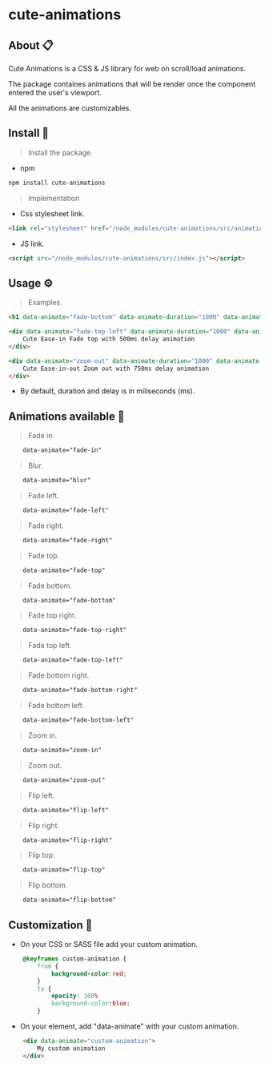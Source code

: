 # cute-animations

## About 📋

Cute Animations is a CSS & JS library for web on scroll/load animations.

The package containes animations that will be render once the component entered the user's viewport.

All the animations are customizables.


## Install 📖

> Install the package.

- npm
```bash
npm install cute-animations
```

> Implementation

- Css stylesheet link.
```html
<link rel="stylesheet" href="/node_modules/cute-animations/src/animations.css">
```

- JS link.
```html
<script src="/node_modules/cute-animations/src/index.js"></script>
```


## Usage ⚙️

> Examples. 
```html
<h1 data-animate="fade-bottom" data-animate-duration="1000" data-animate-timing="ease-in" data-animate-delay="250">Hello world</h1>

<div data-animate="fade-top-left" data-animate-duration="1000" data-animate-timing="ease" data-animate-delay="500">
    Cute Ease-in Fade top with 500ms delay animation
</div>

<div data-animate="zoom-out" data-animate-duration="1000" data-animate-timing="ease-in-out" data-animate-delay="750">
    Cute Ease-in-out Zoom out with 750ms delay animation
</div>
```

* By default, duration and delay is in miliseconds (ms).


## Animations available 🐰

> Fade in.
```html
    data-animate="fade-in"
```

> Blur.
```html
    data-animate="blur"
```

> Fade left.
```html
    data-animate="fade-left"
```

> Fade right.
```html
    data-animate="fade-right"
```
> Fade top.
```html
    data-animate="fade-top"
```

> Fade bottom.
```html
    data-animate="fade-bottom"
```

> Fade top right.
```html
    data-animate="fade-top-right"
```

> Fade top left.
```html
    data-animate="fade-top-left"
```

> Fade bottom right.
```html
    data-animate="fade-bottom-right"
```

> Fade bottom left.
```html
    data-animate="fade-bottom-left"
```

> Zoom in.
```html
    data-animate="zoom-in"
```

> Zoom out.
```html
    data-animate="zoom-out"
```

> Flip left.
```html
    data-animate="flip-left"
```

> Flip right.
```html
    data-animate="flip-right"
```

> Flip top.
```html
    data-animate="flip-top"
```

> Flip bottom.
```html
    data-animate="flip-bottom"
```


## Customization 🎨

- On your CSS or SASS file add your custom animation.
```css
    @keyframes custom-animation {
        from {
            background-color:red;
        }
        to {
            opacity: 100%
            background-color:blue;
        }
```

- On your element, add "data-animate" with your custom animation.
```html
    <div data-animate="custom-animation">
        My custom animation
    </div>
```
